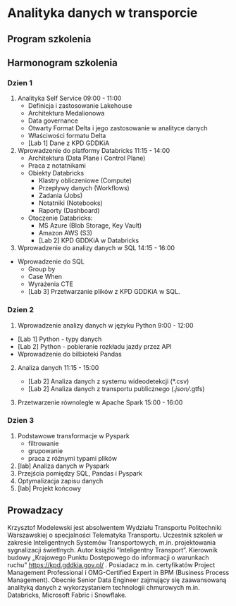 # Analityka danych w transporcie


## Program szkolenia

## Harmonogram szkolenia

### Dzien 1
1. Analityka Self Service 09:00 - 11:00
    - Definicja i zastosowanie Lakehouse 
    - Architektura Medalionowa 
    - Data governance
    - Otwarty Format Delta i jego zastosowanie w analityce danych
    - Właściwości formatu Delta
    - [Lab 1] Dane z KPD GDDKiA
2. Wprowadzenie do platformy Databricks 11:15 - 14:00
   - Architektura (Data Plane i Control Plane)
   - Praca z notatnikami
   - Obiekty Databricks
     - Klastry obliczeniowe (Compute)
     - Przepływy danych (Workflows)
     - Zadania (Jobs)
     - Notatniki (Notebooks)
     - Raporty (Dashboard)
   - Otoczenie Databricks:
     - MS Azure (Blob Storage, Key Vault)
     - Amazon AWS (S3)
     - [Lab 2] KPD GDDKiA w Databricks
3. Wprowadzenie do analizy danych w SQL 14:15 - 16:00
  - Wprowadzenie do SQL
    - Group by
    - Case When
    - Wyrażenia CTE
    - [Lab 3] Przetwarzanie plików z KPD GDDKiA w SQL.

### Dzien 2
1. Wprowadzenie analizy danych w języku Python 9:00 - 12:00
  - [Lab 1] Python - typy danych
  - [Lab 2] Python - pobieranie rozkładu jazdy przez API
  - Wprowadzenie do bilbioteki Pandas

2. Analiza danych 11:15 - 15:00
    - [Lab 2] Analiza danych z systemu wideodetekcji (*.csv)
    - [Lab 2] Analiza danych z transportu publicznego (*.json/*.gtfs)

3. Przetwarzenie równoległe w Apache Spark 15:00 - 16:00



### Dzien 3
1. Podstawowe transformacje w Pyspark
   - filtrowanie
   - grupowanie
   - praca z różnymi typami plików
2. [lab] Analiza danych w Pyspark
3. Przejścia pomiędzy SQL, Pandas i Pyspark
3. Optymalizacja zapisu danych
4. [lab] Projekt końcowy




## Prowadzacy

Krzysztof Modelewski jest absolwentem Wydziału Transportu Politechniki Warszawskiej o specjalności Telematyka Transportu. Uczestnik szkoleń
w zakresie Inteligentnych Systemów Transportowych, m.in. projektowania sygnalizacji świetlnych. Autor książki “Inteligentny Transport”. Kierownik
budowy „Krajowego Punktu Dostępowego do informacji o warunkach ruchu” https://kpd.gddkia.gov.pl/ . Posiadacz m.in. certyfikatów Project Management Professional 
i OMG-Certified Expert in BPM (Business Process Management). Obecnie Senior Data Engineer zajmujący się zaawansowaną analityką danych z wykorzystaniem 
technologii chmurowych m.in. Databricks, Microsoft Fabric i Snowflake.




   